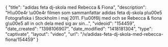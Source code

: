 {
    "title": "adidas feta dj-skola med Rebecca & Fiona",
    "description": "H\u00e4r \u00e4r filmen som sammanfattar adidas feta dj-skola p\u00e5 Fotografiska i Stockholm i maj 2011. F\u00f6lj med och se Rebecca & fiona g\u00e5 all in och dela med sig av sin...",
    "videoid": "154459",
    "date_created": "1398106907",
    "date_modified": "1418181304",
    "type": "captivate",
    "layout": "video",
    "url": "\/v\/adidas-feta-dj-skola-med-rebecca-fiona\/154459"
}